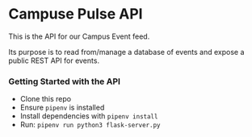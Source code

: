 # Campuse Pulse API

This is the API for our Campus Event feed.

Its purpose is to read from/manage a database of events and expose a public REST API for events.

### Getting Started with the API
* Clone this repo
* Ensure `pipenv` is installed
* Install dependencies with `pipenv install`
* Run: `pipenv run python3 flask-server.py` 


